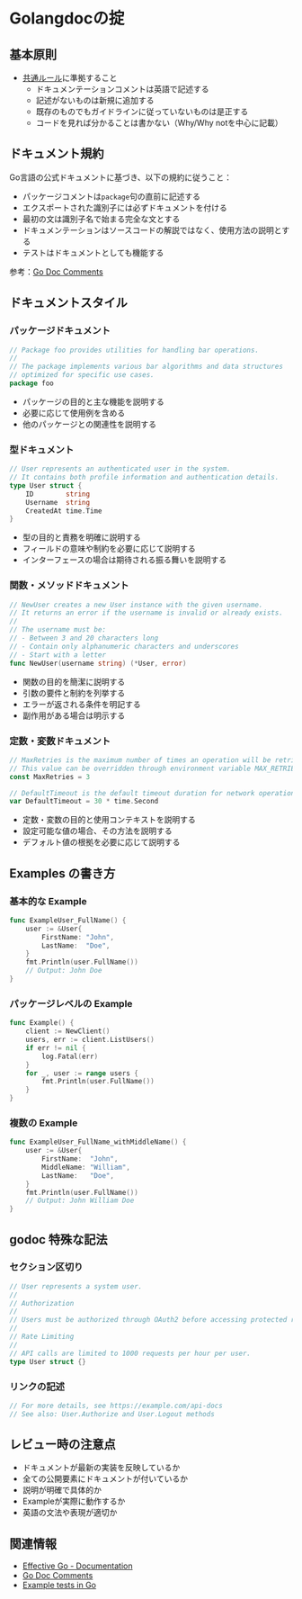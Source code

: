 # Golangdocの掟

## 基本原則

- [共通ルール](../doc_comment.md)に準拠すること
  - ドキュメンテーションコメントは英語で記述する
  - 記述がないものは新規に追加する
  - 既存のものでもガイドラインに従っていないものは是正する
  - コードを見れば分かることは書かない（Why/Why notを中心に記載）

## ドキュメント規約

Go言語の公式ドキュメントに基づき、以下の規約に従うこと：

- パッケージコメントは`package`句の直前に記述する
- エクスポートされた識別子には必ずドキュメントを付ける
- 最初の文は識別子名で始まる完全な文とする
- ドキュメンテーションはソースコードの解説ではなく、使用方法の説明とする
- テストはドキュメントとしても機能する

参考：[Go Doc Comments](https://go.dev/doc/comment)

## ドキュメントスタイル

### パッケージドキュメント

```go
// Package foo provides utilities for handling bar operations.
//
// The package implements various bar algorithms and data structures
// optimized for specific use cases.
package foo
```

- パッケージの目的と主な機能を説明する
- 必要に応じて使用例を含める
- 他のパッケージとの関連性を説明する

### 型ドキュメント

```go
// User represents an authenticated user in the system.
// It contains both profile information and authentication details.
type User struct {
    ID        string
    Username  string
    CreatedAt time.Time
}
```

- 型の目的と責務を明確に説明する
- フィールドの意味や制約を必要に応じて説明する
- インターフェースの場合は期待される振る舞いを説明する

### 関数・メソッドドキュメント

```go
// NewUser creates a new User instance with the given username.
// It returns an error if the username is invalid or already exists.
//
// The username must be:
// - Between 3 and 20 characters long
// - Contain only alphanumeric characters and underscores
// - Start with a letter
func NewUser(username string) (*User, error)
```

- 関数の目的を簡潔に説明する
- 引数の要件と制約を列挙する
- エラーが返される条件を明記する
- 副作用がある場合は明示する

### 定数・変数ドキュメント

```go
// MaxRetries is the maximum number of times an operation will be retried.
// This value can be overridden through environment variable MAX_RETRIES.
const MaxRetries = 3

// DefaultTimeout is the default timeout duration for network operations.
var DefaultTimeout = 30 * time.Second
```

- 定数・変数の目的と使用コンテキストを説明する
- 設定可能な値の場合、その方法を説明する
- デフォルト値の根拠を必要に応じて説明する

## Examples の書き方

### 基本的な Example

```go
func ExampleUser_FullName() {
    user := &User{
        FirstName: "John",
        LastName:  "Doe",
    }
    fmt.Println(user.FullName())
    // Output: John Doe
}
```

### パッケージレベルの Example

```go
func Example() {
    client := NewClient()
    users, err := client.ListUsers()
    if err != nil {
        log.Fatal(err)
    }
    for _, user := range users {
        fmt.Println(user.FullName())
    }
}
```

### 複数の Example

```go
func ExampleUser_FullName_withMiddleName() {
    user := &User{
        FirstName:  "John",
        MiddleName: "William",
        LastName:   "Doe",
    }
    fmt.Println(user.FullName())
    // Output: John William Doe
}
```

## godoc 特殊な記法

### セクション区切り

```go
// User represents a system user.
//
// Authorization
//
// Users must be authorized through OAuth2 before accessing protected resources.
//
// Rate Limiting
//
// API calls are limited to 1000 requests per hour per user.
type User struct {}
```

### リンクの記述

```go
// For more details, see https://example.com/api-docs
// See also: User.Authorize and User.Logout methods
```

## レビュー時の注意点

- ドキュメントが最新の実装を反映しているか
- 全ての公開要素にドキュメントが付いているか
- 説明が明確で具体的か
- Exampleが実際に動作するか
- 英語の文法や表現が適切か

## 関連情報

- [Effective Go - Documentation](https://go.dev/doc/effective_go#commentary)
- [Go Doc Comments](https://go.dev/doc/comment)
- [Example tests in Go](https://pkg.go.dev/testing#hdr-Examples)
